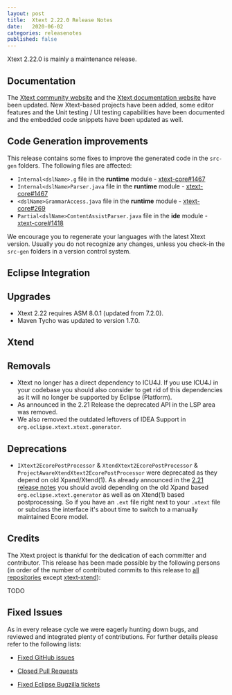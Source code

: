 ```yaml
---
layout: post
title:  Xtext 2.22.0 Release Notes
date:   2020-06-02
categories: releasenotes
published: false
---
```


Xtext 2.22.0 is mainly a maintenance release.

## Documentation

The [Xtext community website](https://www.eclipse.org/Xtext/community.html) and the [Xtext documentation website](https://www.eclipse.org/Xtext/documentation/index.html) have been updated. New Xtext-based projects have been added, some editor features and the Unit testing / UI testing capabilities have been documented and the embedded code snippets have been updated as well.

## Code Generation improvements
This release contains some fixes to improve the generated code in the `src-gen` folders. The following files are affected:

* `Internal<dslName>.g` file in the **runtime** module - [xtext-core#1467](https://github.com/eclipse/xtext-core/issues/1467)
* `Internal<dslName>Parser.java` file in the **runtime** module - [xtext-core#1467](https://github.com/eclipse/xtext-core/issues/1467)
* `<dslName>GrammarAccess.java` file in the **runtime** module - [xtext-core#269](https://github.com/eclipse/xtext-core/issues/269)
* `Partial<dslName>ContentAssistParser.java` file in the **ide** module - [xtext-core#1418](https://github.com/eclipse/xtext-core/issues/1418)

We encourage you to regenerate your languages with the latest Xtext version. Usually you do not recognize any changes, unless you check-in the `src-gen` folders in a version control system.

## Eclipse Integration

## Upgrades

* Xtext 2.22 requires ASM 8.0.1 (updated from 7.2.0).
* Maven Tycho was updated to version 1.7.0.

## Xtend

## Removals

* Xtext no longer has a direct dependency to ICU4J. If you use ICU4J in your codebase you should also consider to get rid of this dependencies as it will no longer be supported by Eclipse (Platform).
* As announced in the 2.21 Release the deprecated API in the LSP area was removed.
* We also removed the outdated leftovers of IDEA Support in `org.eclipse.xtext.xtext.generator`.

## Deprecations

* `IXtext2EcorePostProcessor` & `XtendXtext2EcorePostProcessor` & `ProjectAwareXtendXtext2EcorePostProcessor` were deprecated as they depend on old Xpand/Xtend(1). As already announced in the [2.21 release notes](2020-03-03-version-2-21-0.md) you should avoid depending on the old Xpand based `org.eclipse.xtext.generator` as well as on Xtend(1) based postprocessing. So if you have an `.ext` file right next to your `.xtext` file or subclass the interface it's about time to switch to a manually maintained Ecore model.

## Credits

The Xtext project is thankful for the dedication of each committer and contributor. This release has been made possible by the following persons (in order of the number of contributed commits to this release to [all repositories](https://github.com/eclipse/xtext#repositories) except [xtext-xtend](https://github.com/eclipse/xtext-xtend)):

TODO

## Fixed Issues

As in every release cycle we were eagerly hunting down bugs, and reviewed and integrated plenty of contributions. For further details please refer to the following lists:

* [Fixed GitHub issues](https://github.com/search?utf8=%E2%9C%93&q=is%3Aissue+milestone%3ARelease_2.22+is%3Aclosed+repo%3Aeclipse%2Fxtext+repo%3Aeclipse%2Fxtext-core+repo%3Aeclipse%2Fxtext-lib+repo%3Aeclipse%2Fxtext-extras+repo%3Aeclipse%2Fxtext-eclipse+repo%3Aeclipse%2Fxtext-idea+repo%3Aeclipse%2Fxtext-web+repo%3Aeclipse%2Fxtext-maven+repo%3Aeclipse%2Fxtext-xtend&type=Issues&ref=searchresults)

* [Closed Pull Requests](https://github.com/search?utf8=%E2%9C%93&q=is%3Apr+milestone%3ARelease_2.22+is%3Aclosed+repo%3Aeclipse%2Fxtext+repo%3Aeclipse%2Fxtext-core+repo%3Aeclipse%2Fxtext-lib+repo%3Aeclipse%2Fxtext-extras+repo%3Aeclipse%2Fxtext-eclipse+repo%3Aeclipse%2Fxtext-idea+repo%3Aeclipse%2Fxtext-web+repo%3Aeclipse%2Fxtext-maven+repo%3Aeclipse%2Fxtext-xtend&type=Issues&ref=searchresults)

* [Fixed Eclipse Bugzilla tickets](https://bugs.eclipse.org/bugs/buglist.cgi?bug_status=RESOLVED&bug_status=VERIFIED&bug_status=CLOSED&classification=Modeling&classification=Tools&columnlist=product%2Ccomponent%2Cassigned_to%2Cbug_status%2Cresolution%2Cshort_desc%2Cchangeddate%2Ckeywords&f0=OP&f1=OP&f3=CP&f4=CP&known_name=Xtext%202.22&list_id=16618269&product=TMF&product=Xtend&query_based_on=Xtext%202.22&query_format=advanced&status_whiteboard=v2.22&status_whiteboard_type=allwordssubstr)
